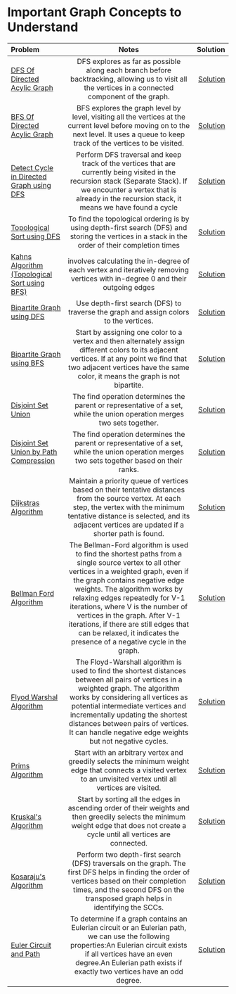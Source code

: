 # Important Graph Concepts to Understand

| Problem | Notes | Solution |
|:-------------|:--------------:|-------------:|
| [DFS Of Directed Acylic Graph](https://www.geeksforgeeks.org/problems/depth-first-traversal-for-a-graph/1) | DFS explores as far as possible along each branch before backtracking, allowing us to visit all the vertices in a connected component of the graph. | [Solution](https://github.com/sharmahr/DSA/Graph/Concepts/1-dfs-in-dag.md) |
| [BFS Of Directed Acylic Graph](https://www.geeksforgeeks.org/problems/bfs-traversal-of-graph/1) | BFS explores the graph level by level, visiting all the vertices at the current level before moving on to the next level. It uses a queue to keep track of the vertices to be visited. | [Solution](https://github.com/sharmahr/DSA/Graph/Concepts/2-bfs-in-dag.md) |
| [Detect Cycle in Directed Graph using DFS](https://www.geeksforgeeks.org/problems/detect-cycle-in-a-directed-graph/1) |  Perform DFS traversal and keep track of the vertices that are currently being visited in the recursion stack (Separate Stack). If we encounter a vertex that is already in the recursion stack, it means we have found a cycle | [Solution](https://github.com/sharmahr/DSA/Graph/Concepts/3-detect-cycle-in-directed-graph.md) |
| [Topological Sort using DFS](https://www.geeksforgeeks.org/problems/topological-sort/1) | To find the topological ordering is by using depth-first search (DFS) and storing the vertices in a stack in the order of their completion times | [Solution](https://github.com/sharmahr/DSA/Graph/Concepts/4-topological-sort-dfs.md) |
| [Kahns Algorithm (Topological Sort using BFS)](https://www.geeksforgeeks.org/problems/topological-sort/1) | involves calculating the in-degree of each vertex and iteratively removing vertices with in-degree 0 and their outgoing edges | [Solution](https://github.com/sharmahr/DSA/Graph/Concepts/5-topological-sort-bfs.md) |
| [Bipartite Graph using DFS](https://www.geeksforgeeks.org/problems/bipartite-graph/1) | Use depth-first search (DFS) to traverse the graph and assign colors to the vertices. | [Solution](https://github.com/sharmahr/DSA/Graph/Concepts/6-bipartite-graph-using-dfs.md) |
| [Bipartite Graph using BFS](https://www.geeksforgeeks.org/problems/bipartite-graph/1) | Start by assigning one color to a vertex and then alternately assign different colors to its adjacent vertices. If at any point we find that two adjacent vertices have the same color, it means the graph is not bipartite. | [Solution](https://github.com/sharmahr/DSA/Graph/Concepts/7-bipartite-graph-using-bfs.md)|
| [Disjoint Set Union](https://www.geeksforgeeks.org/problems/disjoint-set-union-find/1) | The find operation determines the parent or representative of a set, while the union operation merges two sets together. | [Solution](https://github.com/sharmahr/DSA/Graph/Concepts/8-disjoint-set-union.md) |
| [Disjoint Set Union by Path Compression](https://www.geeksforgeeks.org/problems/disjoint-set-union-find/1) | The find operation determines the parent or representative of a set, while the union operation merges two sets together based on their ranks. | [Solution](https://github.com/sharmahr/DSA/Graph/Concepts/9-disjoint-set-union-by-rank-path-compression.md) |
| [Dijkstras Algorithm](https://www.geeksforgeeks.org/problems/implementing-dijkstra-set-1-adjacency-matrix/1) | Maintain a priority queue of vertices based on their tentative distances from the source vertex. At each step, the vertex with the minimum tentative distance is selected, and its adjacent vertices are updated if a shorter path is found. | [Solution](https://github.com/sharmahr/DSA/Graph/Concepts/10-dijkstras-alogrithm.md) |
| [Bellman Ford Algorithm](https://www.geeksforgeeks.org/problems/distance-from-the-source-bellman-ford-algorithm/1) | The Bellman-Ford algorithm is used to find the shortest paths from a single source vertex to all other vertices in a weighted graph, even if the graph contains negative edge weights. The algorithm works by relaxing edges repeatedly for V-1 iterations, where V is the number of vertices in the graph. After V-1 iterations, if there are still edges that can be relaxed, it indicates the presence of a negative cycle in the graph. | [Solution](https://github.com/sharmahr/DSA/Graph/Concepts/11-bellman-ford.md) |
| [Flyod Warshal Algorithm](https://www.geeksforgeeks.org/problems/implementing-floyd-warshall2042/1) | The Floyd-Warshall algorithm is used to find the shortest distances between all pairs of vertices in a weighted graph. The algorithm works by considering all vertices as potential intermediate vertices and incrementally updating the shortest distances between pairs of vertices. It can handle negative edge weights but not negative cycles. | [Solution](https://github.com/sharmahr/DSA/Graph/Concepts/12-floyd-warshal.md) |
| [Prims Algorithm](https://www.geeksforgeeks.org/problems/minimum-spanning-tree/1) | Start with an arbitrary vertex and greedily selects the minimum weight edge that connects a visited vertex to an unvisited vertex until all vertices are visited. | [Solution](https://github.com/sharmahr/DSA/Graph/Concepts/13-prims-algorithm.md) |
| [Kruskal's Algorithm](https://www.geeksforgeeks.org/problems/minimum-spanning-tree/1) | Start by sorting all the edges in ascending order of their weights and then greedily selects the minimum weight edge that does not create a cycle until all vertices are connected. | [Solution](https://github.com/sharmahr/DSA/Graph/Concepts/14-kruskals-algorithm.md) |
| [Kosaraju's Algorithm](https://www.geeksforgeeks.org/problems/strongly-connected-components-kosarajus-algo/1) | Perform two depth-first search (DFS) traversals on the graph. The first DFS helps in finding the order of vertices based on their completion times, and the second DFS on the transposed graph helps in identifying the SCCs. | [Solution](https://github.com/sharmahr/DSA/Graph/Concepts/15-kosarajus-algorithm.md) |
| [Euler Circuit and Path](https://www.geeksforgeeks.org/problems/euler-circuit-and-path/1) | To determine if a graph contains an Eulerian circuit or an Eulerian path, we can use the following properties:An Eulerian circuit exists if all vertices have an even degree.An Eulerian path exists if exactly two vertices have an odd degree. | [Solution](https://github.com/sharmahr/DSA/Graph/Concepts/16-euler-circuit-and-path.md) |
